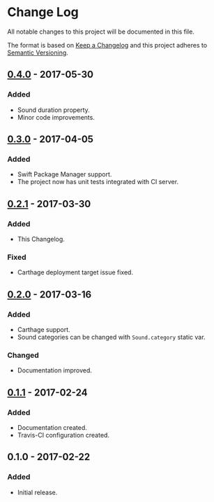 # Change Log
All notable changes to this project will be documented in this file.

The format is based on [Keep a Changelog](http://keepachangelog.com/)
and this project adheres to [Semantic Versioning](http://semver.org/).

## [0.4.0] - 2017-05-30
### Added
- Sound duration property.
- Minor code improvements.

## [0.3.0] - 2017-04-05
### Added
- Swift Package Manager support.
- The project now has unit tests integrated with CI server.

## [0.2.1] - 2017-03-30
### Added
- This Changelog.

### Fixed
- Carthage deployment target issue fixed.

## [0.2.0] - 2017-03-16
### Added
- Carthage support.
- Sound categories can be changed with `Sound.category` static var.

### Changed
- Documentation improved.

## [0.1.1] - 2017-02-24
### Added
- Documentation created.
- Travis-CI configuration created.

## 0.1.0 - 2017-02-22
### Added
- Initial release.

[0.4.0]: https://github.com/adamcichy/SwiftySound/compare/0.3.0...0.4.0
[0.3.0]: https://github.com/adamcichy/SwiftySound/compare/0.2.1...0.3.0
[0.2.1]: https://github.com/adamcichy/SwiftySound/compare/0.2.0...0.2.1
[0.2.0]: https://github.com/adamcichy/SwiftySound/compare/0.1.1...0.2.0
[0.1.1]: https://github.com/adamcichy/SwiftySound/compare/0.1.0...0.1.1

